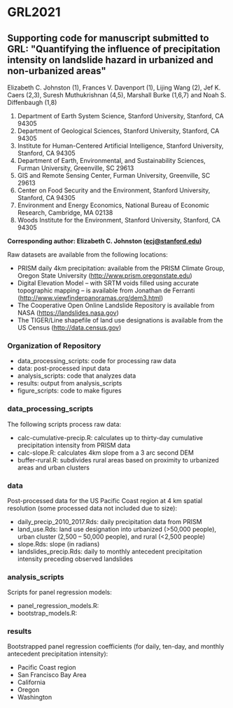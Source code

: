 # GRL2021
## Supporting code for manuscript submitted to GRL: "Quantifying the influence of precipitation intensity on landslide hazard in urbanized and non-urbanized areas"

Elizabeth C. Johnston (1), Frances V. Davenport (1), Lijing Wang (2), Jef K. Caers (2,3), Suresh Muthukrishnan (4,5), Marshall Burke (1,6,7) and Noah S. Diffenbaugh (1,8)

1. Department of Earth System Science, Stanford University, Stanford, CA 94305
2. Department of Geological Sciences, Stanford University, Stanford, CA 94305
3. Institute for Human-Centered Artificial Intelligence, Stanford University, Stanford, CA 94305
4. Department of Earth, Environmental, and Sustainability Sciences, Furman University, Greenville, SC 29613
5. GIS and Remote Sensing Center, Furman University, Greenville, SC 29613
6. Center on Food Security and the Environment, Stanford University, Stanford, CA 94305
7. Environment and Energy Economics, National Bureau of Economic Research, Cambridge, MA 02138
8. Woods Institute for the Environment, Stanford University, Stanford, CA 94305


**Corresponding author: Elizabeth C. Johnston (ecj@stanford.edu)**

Raw datasets are available from the following locations: 

- PRISM daily 4km precipitation: available from the PRISM Climate Group, Oregon State University (http://www.prism.oregonstate.edu)
- Digital Elevation Model – with SRTM voids filled using accurate topographic mapping – is available from Jonathan de Ferranti (http://www.viewfinderpanoramas.org/dem3.html)
- The Cooperative Open Online Landslide Repository is available from NASA (https://landslides.nasa.gov)
- The TIGER/Line shapefile of land use designations is available from the US Census (http://data.census.gov)

### Organization of Repository
 
- data_processing_scripts: code for processing raw data
- data: post-processed input data 
- analysis_scripts: code that analyzes data 
- results: output from analysis_scripts
- figure_scripts: code to make figures 

### data_processing_scripts

The following scripts process raw data:

- calc-cumulative-precip.R: calculates up to thirty-day cumulative precipitation intensity from PRISM data
- calc-slope.R: calculates 4km slope from a 3 arc second DEM 
- buffer-rural.R: subdivides rural areas based on proximity to urbanized areas and urban clusters

### data

Post-processed data for the US Pacific Coast region at 4 km spatial resolution (some processed data not included due to size): 

- daily_precip_2010_2017.Rds: daily precipitation data from PRISM 
- land_use.Rds: land use designation into urbanized (>50,000 people), urban cluster (2,500 – 50,000 people), and rural (<2,500 people)  
- slope.Rds: slope (in radians)
- landslides_precip.Rds: daily to monthly antecedent precipitation intensity preceding observed landslides

### analysis_scripts

Scripts for panel regression models:

- panel_regression_models.R:
- bootstrap_models.R: 

### results

Bootstrapped panel regression coefficients (for daily, ten-day, and monthly antecedent precipitation intensity):

- Pacific Coast region
- San Francisco Bay Area
- California
- Oregon
- Washington






